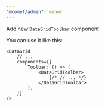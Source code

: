 ```yaml
---
"@comet/admin": minor
---
```


Add new `DataGridToolbar` component

You can use it like this:

```tsx
<DataGrid
    // ...
    components={{
        Toolbar: () => (
            <DataGridToolbar>
                {/* // ... */}
            </DataGridToolbar>
        ),
    }}
/>
```